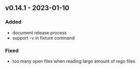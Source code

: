 ## v0.14.1 - 2023-01-10
### Added
* document release process
* support -v in fixture command
### Fixed
* too many open files when reading large amount of rego files